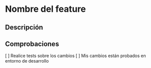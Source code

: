 # Nombre del feature

## Descripción

## Comprobaciones
[ ] Realice tests sobre los cambios
[ ] Mis cambios están probados en entorno de desarrollo